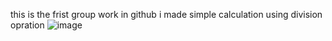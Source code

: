 this is the frist group work in github 
i made simple calculation using division opration
![image](https://github.com/user-attachments/assets/2dc5c07f-42f9-4b3d-b295-d7e6a10ffde2)
